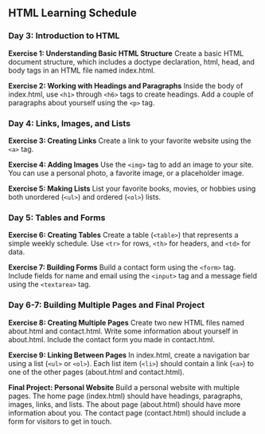## HTML Learning Schedule

### Day 3: Introduction to HTML

**Exercise 1: Understanding Basic HTML Structure**
Create a basic HTML document structure, which includes a doctype declaration, html, head, and body tags in an HTML file named index.html.

**Exercise 2: Working with Headings and Paragraphs**
Inside the body of index.html, use `<h1>` through `<h6>` tags to create headings. Add a couple of paragraphs about yourself using the `<p>` tag.

### Day 4: Links, Images, and Lists

**Exercise 3: Creating Links**
Create a link to your favorite website using the `<a>` tag.

**Exercise 4: Adding Images**
Use the `<img>` tag to add an image to your site. You can use a personal photo, a favorite image, or a placeholder image.

**Exercise 5: Making Lists**
List your favorite books, movies, or hobbies using both unordered (`<ul>`) and ordered (`<ol>`) lists.

### Day 5: Tables and Forms

**Exercise 6: Creating Tables**
Create a table (`<table>`) that represents a simple weekly schedule. Use `<tr>` for rows, `<th>` for headers, and `<td>` for data.

**Exercise 7: Building Forms**
Build a contact form using the `<form>` tag. Include fields for name and email using the `<input>` tag and a message field using the `<textarea>` tag.

### Day 6-7: Building Multiple Pages and Final Project

**Exercise 8: Creating Multiple Pages**
Create two new HTML files named about.html and contact.html. Write some information about yourself in about.html. Include the contact form you made in contact.html.

**Exercise 9: Linking Between Pages**
In index.html, create a navigation bar using a list (`<ul>` or `<ol>`). Each list item (`<li>`) should contain a link (`<a>`) to one of the other pages (about.html and contact.html).

**Final Project: Personal Website**
Build a personal website with multiple pages. The home page (index.html) should have headings, paragraphs, images, links, and lists. The about page (about.html) should have more information about you. The contact page (contact.html) should include a form for visitors to get in touch.

